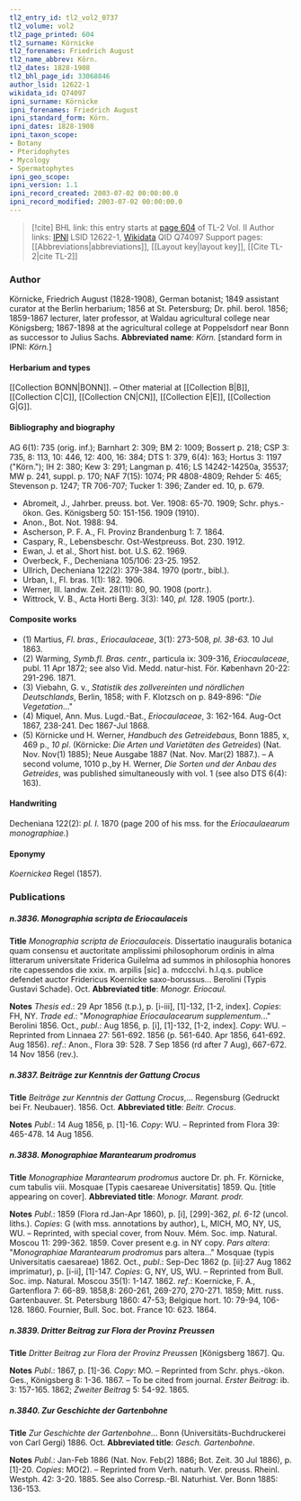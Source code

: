```yaml
---
tl2_entry_id: tl2_vol2_0737
tl2_volume: vol2
tl2_page_printed: 604
tl2_surname: Körnicke
tl2_forenames: Friedrich August
tl2_name_abbrev: Körn.
tl2_dates: 1828-1908
tl2_bhl_page_id: 33068846
author_lsid: 12622-1
wikidata_id: Q74097
ipni_surname: Körnicke
ipni_forenames: Friedrich August
ipni_standard_form: Körn.
ipni_dates: 1828-1908
ipni_taxon_scope: 
- Botany
- Pteridophytes
- Mycology
- Spermatophytes
ipni_geo_scope: 
ipni_version: 1.1
ipni_record_created: 2003-07-02 00:00:00.0
ipni_record_modified: 2003-07-02 00:00:00.0
---
```


> [!cite] BHL link: this entry starts at [page 604](https://www.biodiversitylibrary.org/page/33068846) of TL-2 Vol. II
> Author links: [IPNI](https://www.ipni.org/a/12622-1) LSID 12622-1, [Wikidata](https://www.wikidata.org/wiki/Q74097) QID Q74097
> Support pages: [[Abbreviations|abbreviations]], [[Layout key|layout key]], [[Cite TL-2|cite TL-2]]

### Author

Körnicke, Friedrich August (1828-1908), German botanist; 1849 assistant curator at the Berlin herbarium; 1856 at St. Petersburg; Dr. phil. berol. 1856; 1859-1867 lecturer, later professor, at Waldau agricultural college near Königsberg; 1867-1898 at the agricultural college at Poppelsdorf near Bonn as successor to Julius Sachs. 
**Abbreviated name**: *Körn.* \[standard form in IPNI: *Körn.*\]

#### Herbarium and types

[[Collection BONN|BONN]]. – Other material at [[Collection B|B]], [[Collection C|C]], [[Collection CN|CN]], [[Collection E|E]], [[Collection G|G]].

#### Bibliography and biography

AG 6(1): 735 (orig. inf.); Barnhart 2: 309; BM 2: 1009; Bossert p. 218; CSP 3: 735, 8: 113, 10: 446, 12: 400, 16: 384; DTS 1: 379, 6(4): 163; Hortus 3: 1197 ("Körn."); IH 2: 380; Kew 3: 291; Langman p. 416; LS 14242-14250a, 35537; MW p. 241, suppl. p. 170; NAF 7(15): 1074; PR 4808-4809; Rehder 5: 465; Stevenson p. 1247; TR 706-707; Tucker 1: 396; Zander ed. 10, p. 679.
- Abromeit, J., Jahrber. preuss. bot. Ver. 1908: 65-70. 1909; Schr. phys.-ökon. Ges. Königsberg 50: 151-156. 1909 (1910).
- Anon., Bot. Not. 1988: 94.
- Ascherson, P. F. A., Fl. Provinz Brandenburg 1: 7. 1864.
- Caspary, R., Lebensbeschr. Ost-Westpreuss. Bot. 230. 1912.
- Ewan, J. et al., Short hist. bot. U.S. 62. 1969.
- Overbeck, F., Decheniana 105/106: 23-25. 1952.
- Ullrich, Decheniana 122(2): 379-384. 1970 (portr., bibl.).
- Urban, I., Fl. bras. 1(1): 182. 1906.
- Werner, Ill. landw. Zeit. 28(11): 80, 90. 1908 (portr.).
- Wittrock, V. B., Acta Horti Berg. 3(3): 140, *pl. 128*. 1905 (portr.).

#### Composite works

- (1) Martius, *Fl. bras., Eriocaulaceae*, 3(1): 273-508, *pl. 38-63.* 10 Jul 1863.
- (2) Warming, *Symb.fl. Bras. centr.*, particula ix: 309-316, *Eriocaulaceae*, publ. 11 Apr 1872; see also Vid. Medd. natur-hist. För. København 20-22: 291-296. 1871.
- (3) Viebahn, G. v., *Statistik des zollvereinten und nördlichen Deutschlands*, Berlin, 1858; with F. Klotzsch on p. 849-896: "*Die Vegetation*..."
- (4) Miquel, Ann. Mus. Lugd.-Bat., *Eriocaulaceae*, 3: 162-164. Aug-Oct 1867, 238-241. Dec 1867-Jul 1868.
- (5) Körnicke und H. Werner, *Handbuch des Getreidebaus*, Bonn 1885, x, 469 p., *10 pl*. (Körnicke: *Die Arten und Varietäten des Getreides*) (Nat. Nov. Nov(1) 1885); Neue Ausgabe 1887 (Nat. Nov. Mar(2) 1887.). – A second volume, 1010 p.,by H. Werner, *Die Sorten und der Anbau des Getreides*, was published simultaneously with vol. 1 (see also DTS 6(4): 163).

#### Handwriting

Decheniana 122(2): *pl. I.* 1870 (page 200 of his mss. for the *Eriocaulaearum monographiae.*)

#### Eponymy

*Koernickea* Regel (1857).

### Publications

##### n.3836. Monographia scripta de Eriocaulaceis

**Title**
*Monographia scripta de Eriocaulaceis*. Dissertatio inauguralis botanica quam consensu et auctoritate amplissimi philosophorum ordinis in alma litterarum universitate Friderica Guilelma ad summos in philosophia honores rite capessendos die xxix. m. arpilis \[sic\] a. mdccclvi. h.l.q.s. publice defendet auctor Fridericus Koernicke saxo-borussus... Berolini (Typis Gustavi Schade). Oct.
**Abbreviated title**: *Monogr. Eriocaul.*

**Notes**
*Thesis ed*.: 29 Apr 1856 (t.p.), p. \[i-iii\], \[1\]-132, \[1-2, index\]. *Copies*: FH, NY.
*Trade ed*.: "*Monographiae Eriocaulacearum supplementum*..." Berolini 1856. Oct., *publ*.: Aug 1856, p. \[i\], \[1\]-132, \[1-2, index\]. *Copy*: WU. – Reprinted from Linnaea 27: 561-692. 1856 (p. 561-640. Apr 1856, 641-692. Aug 1856).
*ref*.: Anon., Flora 39: 528. 7 Sep 1856 (rd after 7 Aug), 667-672. 14 Nov 1856 (rev.).

##### n.3837. Beiträge zur Kenntnis der Gattung Crocus

**Title**
*Beiträge zur Kenntnis der Gattung Crocus*,... Regensburg (Gedruckt bei Fr. Neubauer). 1856. Oct.
**Abbreviated title**: *Beitr. Crocus*.

**Notes**
*Publ*.: 14 Aug 1856, p. \[1\]-16. *Copy*: WU. – Reprinted from Flora 39: 465-478. 14 Aug 1856.

##### n.3838. Monographiae Marantearum prodromus

**Title**
*Monographiae Marantearum prodromus* auctore Dr. ph. Fr. Körnicke, cum tabulis viii. Mosquae \[Typis caesareae Universitatis\] 1859. Qu. \[title appearing on cover\].
**Abbreviated title**: *Monogr. Marant. prodr.*

**Notes**
*Publ*.: 1859 (Flora rd.Jan-Apr 1860), p. \[i\], \[299\]-362, *pl. 6-12* (uncol. liths.). *Copies*: G (with mss. annotations by author), L, MICH, MO, NY, US, WU. – Reprinted, with special cover, from Nouv. Mém. Soc. imp. Natural. Moscou 11: 299-362. 1859. Cover present e.g. in NY copy.
*Pars altera*: "*Monographiae Marantearum prodromus* pars altera..." Mosquae (typis Universitatis caesareae) 1862. Oct., *publ*.: Sep-Dec 1862 (p. \[ii\]:27 Aug 1862 imprimatur), p. \[i-ii\], \[1\]-147. *Copies*: G, NY, US, WU. – Reprinted from Bull. Soc. imp. Natural. Moscou 35(1): 1-147. 1862.
*ref*.: Koernicke, F. A., Gartenflora 7: 66-89. 1858,8: 260-261, 269-270, 270-271. 1859; Mitt. russ. Gartenbauver. St. Petersburg 1860: 47-53; Belgique hort. 10: 79-94, 106-128. 1860.
Fournier, Bull. Soc. bot. France 10: 623. 1864.

##### n.3839. Dritter Beitrag zur Flora der Provinz Preussen

**Title**
*Dritter Beitrag zur Flora der Provinz Preussen* \[Königsberg 1867\]. Qu.

**Notes**
*Publ*.: 1867, p. \[1\]-36. *Copy*: MO. – Reprinted from Schr. phys.-ökon. Ges., Königsberg 8: 1-36. 1867. – To be cited from journal.
*Erster Beitrag*: ib. 3: 157-165. 1862; *Zweiter Beitrag* 5: 54-92. 1865.

##### n.3840. Zur Geschichte der Gartenbohne

**Title**
*Zur Geschichte der Gartenbohne*... Bonn (Universitäts-Buchdruckerei von Carl Gergi) 1886. Oct.
**Abbreviated title**: *Gesch. Gartenbohne*.

**Notes**
*Publ*.: Jan-Feb 1886 (Nat. Nov. Feb(2) 1886; Bot. Zeit. 30 Jul 1886), p. \[1\]-20. *Copies*: MO(2). – Reprinted from Verh. naturh. Ver. preuss. Rheinl. Westph. 42: 3-20. 1885. See also Corresp.-Bl. Naturhist. Ver. Bonn 1885: 136-153.

